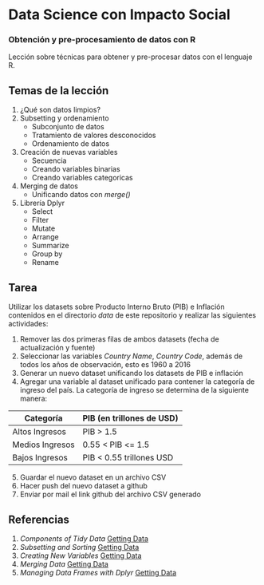# Data Science con Impacto Social

### Obtención y pre-procesamiento de datos con R

Lección sobre técnicas para obtener y pre-procesar datos con el lenguaje R.

## Temas de la lección

1. ¿Qué son datos limpios?
2. Subsetting y ordenamiento
	+ Subconjunto de datos
	+ Tratamiento de valores desconocidos
	+ Ordenamiento de datos
3. Creación de nuevas variables
	+ Secuencia
	+ Creando variables binarias
	+ Creando variables categoricas
4. Merging de datos
	+ Unificando datos con _merge()_
5. Librería Dplyr
	+ Select
	+ Filter
	+ Mutate
	+ Arrange
	+ Summarize
	+ Group by
	+ Rename

## Tarea

Utilizar los datasets sobre Producto Interno Bruto (PIB) e Inflación contenidos en el directorio _data_ de este repositorio y realizar las siguientes actividades:
1. Remover las dos primeras filas de ambos datasets (fecha de actualización y fuente)
2. Seleccionar las variables _Country Name_, _Country Code_, además de todos los años de observación, esto es 1960 a 2016
3. Generar un nuevo dataset unificando los datasets de PIB e inflación
4. Agregar una variable al dataset unificado para contener la categoría de ingreso del país. La categoría de ingreso se determina de la siguiente manera: 

| Categoría  | PIB (en trillones de USD) |
| ------------- | ------------- |
| Altos Ingresos  | PIB > 1.5  |
| Medios Ingresos | 0.55 < PIB <= 1.5 |
| Bajos Ingresos  | PIB < 0.55 trillones USD |

5. Guardar el nuevo dataset en un archivo CSV
6. Hacer push del nuevo dataset a github
7. Enviar por mail el link github del archivo CSV generado

## Referencias

1. _Components of Tidy Data_ [Getting Data](https://github.com/DataScienceSpecialization/courses/blob/master/03_GettingData/01_03_componentsOfTidyData/index.Rmd)
2. _Subsetting and Sorting_ [Getting Data](https://github.com/DataScienceSpecialization/courses/blob/master/03_GettingData/03_01_subsettingAndSorting/index.Rmd)
3. _Creating New Variables_ [Getting Data](https://github.com/DataScienceSpecialization/courses/blob/master/03_GettingData/03_03_creatingNewVariables/index.Rmd)
4. _Merging Data_ [Getting Data](https://github.com/DataScienceSpecialization/courses/blob/master/03_GettingData/03_05_mergingData/index.Rmd)
5. _Managing Data Frames with Dplyr_ [Getting Data](https://github.com/DataScienceSpecialization/courses/blob/master/03_GettingData/dplyr/dplyr.pdf)